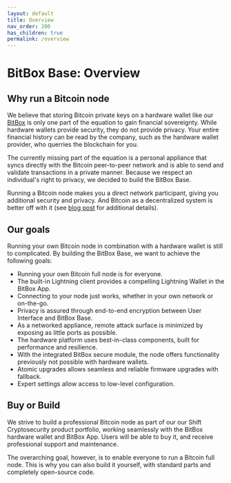 ```yaml
---
layout: default
title: Overview
nav_order: 200
has_children: true
permalink: /overview
---
```

# BitBox Base: Overview

## Why run a Bitcoin node

We believe that storing Bitcoin private keys on a hardware wallet like our [BitBox](https://shiftcrypto.ch) is only one part of the equation to gain financial sovereignty. While hardware wallets provide security, they do not provide privacy. Your entire financial history can be read by the company, such as the hardware wallet provider, who querries the blockchain for you.

The currently missing part of the equation is a personal appliance that syncs directly with the Bitcoin peer-to-peer network and is able to send and validate transactions in a private manner. Because we respect an individual's right to privacy, we decided to build the BitBox Base.

Running a Bitcoin node makes you a direct network participant, giving you additional security and privacy. And Bitcoin as a decentralized system is better off with it (see [blog post](https://medium.com/shiftcrypto/we-need-bitcoin-full-nodes-economic-ones-fd17efcb61fb) for additional details).

## Our goals

Running your own Bitcoin node in combination with a hardware wallet is still to complicated. By building the BitBox Base, we want to achieve the following goals:

* Running your own Bitcoin full node is for everyone.
* The built-in Lightning client provides a compelling Lightning Wallet in the BitBox App.
* Connecting to your node just works, whether in your own network or on-the-go.
* Privacy is assured through end-to-end encryption between User Interface and BitBox Base.
* As a networked appliance, remote attack surface is minimized by exposing as little ports as possible.
* The hardware platform uses best-in-class components, built for performance and resilience.
* With the integrated BitBox secure module, the node offers functionality previously not possible with hardware wallets.
* Atomic upgrades allows seamless and reliable firmware upgrades with fallback.
* Expert settings allow access to low-level configuration.

## Buy or Build

We strive to build a professional Bitcoin node as part of our our Shift Cryptosecurity product portfolio, working seamlessly with the BitBox hardware wallet and BitBox App. Users will be able to buy it, and receive professional support and maintenance.

The overarching goal, however, is to enable everyone to run a Bitcoin full node. This is why you can also build it yourself, with standard parts and completely open-source code.
